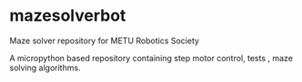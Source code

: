 # mazesolverbot
Maze solver repository for METU Robotics Society

A micropython based repository containing step motor control, tests , maze solving algorithms.
